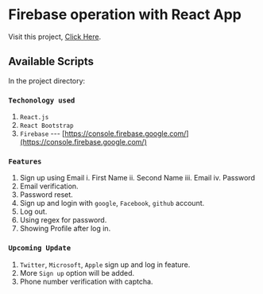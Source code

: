 # Firebase operation with React App

Visit this project, [Click Here](https://firebase-practice-29.netlify.app/).

## Available Scripts

In the project directory:

### `Techonology used`

1. `React.js`
2. `React Bootstrap`
3. `Firebase` --- [https://console.firebase.google.com/](https://console.firebase.google.com/)

### `Features`
1. Sign up using Email
    i. First Name
    ii. Second Name
    iii. Email
    iv. Password
2. Email verification.
3. Password reset.
4. Sign up and login with `google`, `Facebook`, `github` account.
5. Log out.
6. Using regex for password.
7. Showing Profile after log in.

### `Upcoming Update`
1. `Twitter`, `Microsoft`, `Apple` sign up and log in feature.
2. More `Sign up` option will be added.
3. Phone number verification with captcha.


